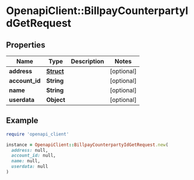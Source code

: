 # OpenapiClient::BillpayCounterpartyIdGetRequest

## Properties

| Name | Type | Description | Notes |
| ---- | ---- | ----------- | ----- |
| **address** | [**Struct**](Struct.md) |  | [optional] |
| **account_id** | **String** |  | [optional] |
| **name** | **String** |  | [optional] |
| **userdata** | **Object** |  | [optional] |

## Example

```ruby
require 'openapi_client'

instance = OpenapiClient::BillpayCounterpartyIdGetRequest.new(
  address: null,
  account_id: null,
  name: null,
  userdata: null
)
```

